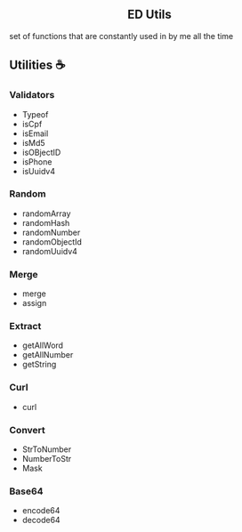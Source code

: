 <div align="center">
    <h2>ED Utils</h2>
</div>

set of functions that are constantly used in by me all the time

## Utilities :coffee:

### Validators

- Typeof
- isCpf
- isEmail
- isMd5
- isOBjectID
- isPhone
- isUuidv4

### Random

- randomArray
- randomHash
- randomNumber
- randomObjectId
- randomUuidv4

### Merge

- merge
- assign

### Extract

- getAllWord
- getAllNumber
- getString

### Curl

- curl

### Convert

- StrToNumber
- NumberToStr
- Mask

### Base64

- encode64
- decode64
